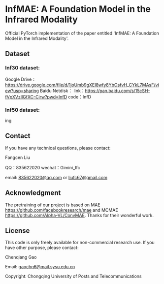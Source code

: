 # InfMAE: A Foundation Model in the Infrared Modality
Official PyTorch implementation of the paper entitled 'InfMAE: A Foundation Model in the Infrared Modality'.

## Dataset
### Inf30 dataset: 
Google Drive：
https://drive.google.com/file/d/1joUmb9gXEI8wfy8YbOsfvH_CYkL7MAsF/view?usp=sharing
Baidu Netdisk：
link：https://pan.baidu.com/s/15cSH-fVpXVzIlGfXC-Cirw?pwd=InfD 
code：InfD 

### Inf50 dataset:
ing

## Contact
If you have any technical questions, please contact:

Fangcen Liu

QQ：835622020 wechat：Gimini_lfc

email: 835622020@qq.com  or liufc67@gmail.com

## Acknowledgment
The pretraining of our project is based on MAE https://github.com/facebookresearch/mae and MCMAE https://github.com/Alpha-VL/ConvMAE.
Thanks for their wonderful work.

## License
This code is only freely available for non-commercial research use. If you have other purpose, please contact:

Chenqiang Gao

Email: gaochq6@mail.sysu.edu.cn

Copyright: Chongqing University of Posts and Telecommunications
